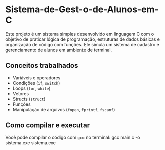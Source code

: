 # Sistema-de-Gest-o-de-Alunos-em-C
Este projeto é um sistema simples desenvolvido em linguagem C com o objetivo de praticar lógica de programação, estruturas de dados básicas e organização de código com funções.  Ele simula um sistema de cadastro e gerenciamento de alunos em ambiente de terminal.

## Conceitos trabalhados

- Variáveis e operadores
- Condições (`if`, `switch`)
- Loops (`for`, `while`)
- Vetores
- Structs (`struct`)
- Funções
- Manipulação de arquivos (`fopen`, `fprintf`, `fscanf`)

## Como compilar e executar
 Você pode compilar o código com `gcc` no terminal:
 gcc main.c -o sistema.exe
 sistema.exe